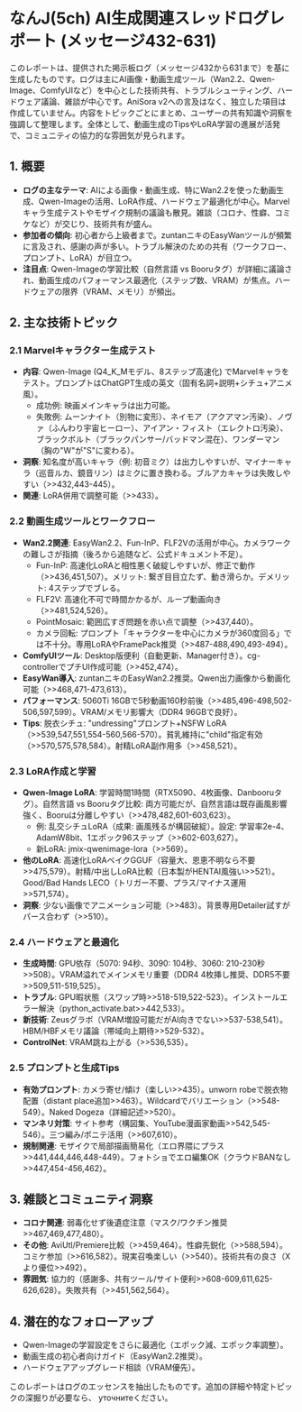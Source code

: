 # なんJ(5ch) AI生成関連スレッドログレポート (メッセージ432-631)

このレポートは、提供された掲示板ログ（メッセージ432から631まで）を基に生成したものです。ログは主にAI画像・動画生成ツール（Wan2.2、Qwen-Image、ComfyUIなど）を中心とした技術共有、トラブルシューティング、ハードウェア議論、雑談が中心です。AniSora v2への言及はなく、独立した項目は作成していません。内容をトピックごとにまとめ、ユーザーの共有知識や洞察を強調して整理します。全体として、動画生成のTipsやLoRA学習の進展が活発で、コミュニティの協力的な雰囲気が見られます。

## 1. 概要
- **ログの主なテーマ**: AIによる画像・動画生成、特にWan2.2を使った動画生成、Qwen-Imageの活用、LoRA作成、ハードウェア最適化が中心。Marvelキャラ生成テストやモザイク規制の議論も散見。雑談（コロナ、性癖、コミケなど）が交じり、技術共有が盛ん。
- **参加者の傾向**: 初心者から上級者まで。zuntanニキのEasyWanツールが頻繁に言及され、感謝の声が多い。トラブル解決のための共有（ワークフロー、プロンプト、LoRA）が目立つ。
- **注目点**: Qwen-Imageの学習比較（自然言語 vs Booruタグ）が詳細に議論され、動画生成のパフォーマンス最適化（ステップ数、VRAM）が焦点。ハードウェアの限界（VRAM、メモリ）が頻出。

## 2. 主な技術トピック

### 2.1 Marvelキャラクター生成テスト
- **内容**: Qwen-Image (Q4_K_Mモデル、8ステップ高速化) でMarvelキャラをテスト。プロンプトはChatGPT生成の英文（固有名詞+説明+シチュ+アニメ風）。
  - 成功例: 映画メインキャラは出力可能。
  - 失敗例: ムーンナイト（別物に変形）、ネイモア（アクアマン汚染）、ノヴァ（ふんわり宇宙ヒーロー）、アイアン・フィスト（エレクトロ汚染）、ブラックボルト（ブラックパンサー/バッドマン混在）、ワンダーマン（胸の"W"が"S"に変わる）。
- **洞察**: 知名度が高いキャラ（例: 初音ミク）は出力しやすいが、マイナーキャラ（巡音ルカ、鏡音リン）はミクに置き換わる。ブルアカキャラは失敗しやすい（>>432,443-445）。
- **関連**: LoRA併用で調整可能（>>433）。

### 2.2 動画生成ツールとワークフロー
- **Wan2.2関連**: EasyWan2.2、Fun-InP、FLF2Vの活用が中心。カメラワークの難しさが指摘（後ろから追随など、公式ドキュメント不足）。
  - Fun-InP: 高速化LoRAと相性悪く破綻しやすいが、修正で動作（>>436,451,507）。メリット: 繋ぎ目目立たず、動き滑らか。デメリット: 4ステップでブレる。
  - FLF2V: 高速化不可で時間かかるが、ループ動画向き（>>481,524,526）。
  - PointMosaic: 範囲広すぎ問題を赤い点で調整（>>437,440）。
  - カメラ回転: プロンプト「キャラクターを中心にカメラが360度回る」では不十分。専用LoRAやFramePack推奨（>>487-488,490,493-494）。
- **ComfyUIツール**: Desktop版便利（自動更新、Manager付き）。cg-controllerでプチUI作成可能（>>452,474）。
- **EasyWan導入**: zuntanニキのEasyWan2.2推奨。Qwen出力画像から動画化可能（>>468,471-473,613）。
- **パフォーマンス**: 5060Ti 16GBで5秒動画160秒前後（>>485,496-498,502-506,597,599）。VRAM/メモリ影響大（DDR4 96GBで良好）。
- **Tips**: 脱衣シチュ: "undressing"プロンプト+NSFW LoRA（>>539,547,551,554-560,566-570）。貧乳維持に"child"指定有効（>>570,575,578,584）。射精LoRA副作用多（>>458,521）。

### 2.3 LoRA作成と学習
- **Qwen-Image LoRA**: 学習時間1時間（RTX5090、4枚画像、Danbooruタグ）。自然言語 vs Booruタグ比較: 両方可能だが、自然言語は既存画風影響強く、Booruは分離しやすい（>>478,482,601-603,623）。
  - 例: 乱交シチュLoRA（成果: 画風残るが構図破綻）。設定: 学習率2e-4、AdamW8bit、1エポック96ステップ（>>602-603,627）。
  - 新LoRA: jmix-qwenimage-lora（>>569）。
- **他のLoRA**: 高速化LoRAベイクGGUF（容量大、恩恵不明なら不要>>475,579）。射精/中出しLoRA比較（日本製がHENTAI風強い>>521）。Good/Bad Hands LECO（トリガー不要、プラス/マイナス運用>>571,574）。
- **洞察**: 少ない画像でアニメーション可能（>>483）。背景専用Detailer試すがパース合わず（>>510）。

### 2.4 ハードウェアと最適化
- **生成時間**: GPU依存（5070: 94秒、3090: 104秒、3060: 210-230秒>>508）。VRAM溢れでメインメモリ重要（DDR4 4枚挿し推奨、DDR5不要>>509,511-519,525）。
- **トラブル**: GPU暇状態（スワップ時>>518-519,522-523）。インストールエラー解決（python_activate.bat>>442,533）。
- **新技術**: Zeusグラボ（VRAM増設可能だがAI向きでない>>537-538,541）。HBM/HBFメモリ議論（帯域向上期待>>529-532）。
- **ControlNet**: VRAM跳ね上がる（>>536,535）。

### 2.5 プロンプトと生成Tips
- **有効プロンプト**: カメラ寄せ/傾け（楽しい>>435）。unworn robeで脱衣物配置（distant place追加>>463）。Wildcardでバリエーション（>>548-549）。Naked Dogeza（詳細記述>>520）。
- **マンネリ対策**: サイト参考（構図集、YouTube漫画家動画>>542,545-546）。三つ編み/ポニテ活用（>>607,610）。
- **規制関連**: モザイクで局部描画簡易化（エロ界隈にプラス>>441,444,446,448-449）。フォトショでエロ編集OK（クラウドBANなし>>447,454-456,462）。

## 3. 雑談とコミュニティ洞察
- **コロナ関連**: 弱毒化せず後遺症注意（マスク/ワクチン推奨>>467,469,477,480）。
- **その他**: AviUtl/Premiere比較（>>459,464）。性癖先鋭化（>>588,594）。コミケ参加（>>616,582）。現実召喚楽しい（>>540）。技術共有の良さ（Xより優位>>492）。
- **雰囲気**: 協力的（感謝多、共有ツール/サイト便利>>608-609,611,625-626,628）。失敗共有（>>451,562,564）。

## 4. 潜在的なフォローアップ
- Qwen-Imageの学習設定をさらに最適化（エポック減、エポック率調整）。
- 動画生成の初心者向けガイド（EasyWan2.2推奨）。
- ハードウェアアップグレード相談（VRAM優先）。

このレポートはログのエッセンスを抽出したものです。追加の詳細や特定トピックの深掘りが必要なら、 уточнитеください。